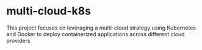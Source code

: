 # multi-cloud-k8s
This project focuses on leveraging a multi-cloud strategy using Kubernetes and Docker to deploy containerized applications across different cloud providers
